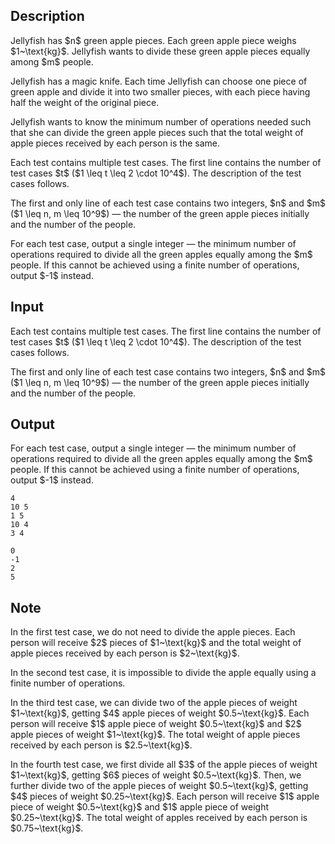 ## Description

<div><p>Jellyfish has $n$ green apple pieces. Each green apple piece weighs $1~\text{kg}$. Jellyfish wants to divide these green apple pieces <span class="tex-font-style-bf">equally</span> among $m$ people.</p><p>Jellyfish has a magic knife. Each time Jellyfish can choose one piece of green apple and divide it into two smaller pieces, with each piece having half the weight of the original piece.</p><p>Jellyfish wants to know the minimum number of operations needed such that she can divide the green apple pieces such that the total weight of apple pieces received by each person is the same.</p></div><div class="input-specification"><p>Each test contains multiple test cases. The first line contains the number of test cases $t$ ($1 \leq t \leq 2 \cdot 10^4$). The description of the test cases follows.</p><p>The first and only line of each test case contains two integers, $n$ and $m$ ($1 \leq n, m \leq 10^9$)&nbsp;— the number of the green apple pieces initially and the number of the people.</p></div><div class="output-specification"><p>For each test case, output a single integer&nbsp;— the minimum number of operations required to divide all the green apples equally among the $m$ people. If this cannot be achieved using a finite number of operations, output $-1$ instead.</p></div>

## Input

<p>Each test contains multiple test cases. The first line contains the number of test cases $t$ ($1 \leq t \leq 2 \cdot 10^4$). The description of the test cases follows.</p><p>The first and only line of each test case contains two integers, $n$ and $m$ ($1 \leq n, m \leq 10^9$)&nbsp;— the number of the green apple pieces initially and the number of the people.</p>

## Output

<p>For each test case, output a single integer&nbsp;— the minimum number of operations required to divide all the green apples equally among the $m$ people. If this cannot be achieved using a finite number of operations, output $-1$ instead.</p>





```input1|2,4
4
10 5
1 5
10 4
3 4
```




```output1
0
-1
2
5
```



## Note

<p>In the first test case, we do not need to divide the apple pieces. Each person will receive $2$ pieces of $1~\text{kg}$ and the total weight of apple pieces received by each person is $2~\text{kg}$.</p><p>In the second test case, it is impossible to divide the apple equally using a finite number of operations.</p><p>In the third test case, we can divide two of the apple pieces of weight $1~\text{kg}$, getting $4$ apple pieces of weight $0.5~\text{kg}$. Each person will receive $1$ apple piece of weight $0.5~\text{kg}$ and $2$ apple pieces of weight $1~\text{kg}$. The total weight of apple pieces received by each person is $2.5~\text{kg}$.</p><p>In the fourth test case, we first divide all $3$ of the apple pieces of weight $1~\text{kg}$, getting $6$ pieces of weight $0.5~\text{kg}$. Then, we further divide two of the apple pieces of weight $0.5~\text{kg}$, getting $4$ pieces of weight $0.25~\text{kg}$. Each person will receive $1$ apple piece of weight $0.5~\text{kg}$ and $1$ apple piece of weight $0.25~\text{kg}$. The total weight of apples received by each person is $0.75~\text{kg}$.</p>

